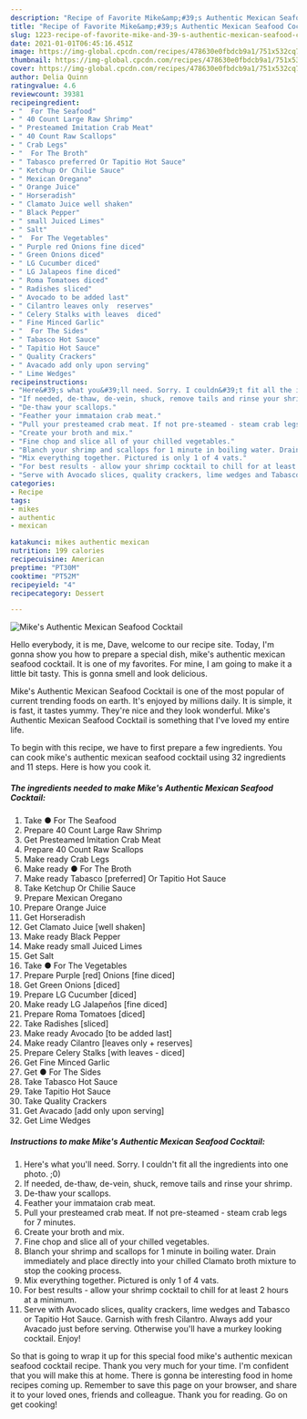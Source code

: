```yaml
---
description: "Recipe of Favorite Mike&amp;#39;s Authentic Mexican Seafood Cocktail"
title: "Recipe of Favorite Mike&amp;#39;s Authentic Mexican Seafood Cocktail"
slug: 1223-recipe-of-favorite-mike-and-39-s-authentic-mexican-seafood-cocktail
date: 2021-01-01T06:45:16.451Z
image: https://img-global.cpcdn.com/recipes/478630e0fbdcb9a1/751x532cq70/mikes-authentic-mexican-seafood-cocktail-recipe-main-photo.jpg
thumbnail: https://img-global.cpcdn.com/recipes/478630e0fbdcb9a1/751x532cq70/mikes-authentic-mexican-seafood-cocktail-recipe-main-photo.jpg
cover: https://img-global.cpcdn.com/recipes/478630e0fbdcb9a1/751x532cq70/mikes-authentic-mexican-seafood-cocktail-recipe-main-photo.jpg
author: Delia Quinn
ratingvalue: 4.6
reviewcount: 39381
recipeingredient:
- "  For The Seafood"
- " 40 Count Large Raw Shrimp"
- " Presteamed Imitation Crab Meat"
- " 40 Count Raw Scallops"
- " Crab Legs"
- "  For The Broth"
- " Tabasco preferred Or Tapitio Hot Sauce"
- " Ketchup Or Chilie Sauce"
- " Mexican Oregano"
- " Orange Juice"
- " Horseradish"
- " Clamato Juice well shaken"
- " Black Pepper"
- " small Juiced Limes"
- " Salt"
- "  For The Vegetables"
- " Purple red Onions fine diced"
- " Green Onions diced"
- " LG Cucumber diced"
- " LG Jalapeos fine diced"
- " Roma Tomatoes diced"
- " Radishes sliced"
- " Avocado to be added last"
- " Cilantro leaves only  reserves"
- " Celery Stalks with leaves  diced"
- " Fine Minced Garlic"
- "  For The Sides"
- " Tabasco Hot Sauce"
- " Tapitio Hot Sauce"
- " Quality Crackers"
- " Avacado add only upon serving"
- " Lime Wedges"
recipeinstructions:
- "Here&#39;s what you&#39;ll need. Sorry. I couldn&#39;t fit all the ingredients into one photo. ;0)"
- "If needed, de-thaw, de-vein, shuck, remove tails and rinse your shrimp."
- "De-thaw your scallops."
- "Feather your immataion crab meat."
- "Pull your presteamed crab meat. If not pre-steamed - steam crab legs for 7 minutes."
- "Create your broth and mix."
- "Fine chop and slice all of your chilled vegetables."
- "Blanch your shrimp and scallops for 1 minute in boiling water. Drain immediately and place directly into your chilled Clamato broth mixture to stop the cooking process."
- "Mix everything together. Pictured is only 1 of 4 vats."
- "For best results - allow your shrimp cocktail to chill for at least 2 hours at a minimum."
- "Serve with Avocado slices, quality crackers, lime wedges and Tabasco or Tapitio Hot Sauce. Garnish with fresh Cilantro. Always add your Avacado just before serving. Otherwise you&#39;ll have a murkey looking cocktail. Enjoy!"
categories:
- Recipe
tags:
- mikes
- authentic
- mexican

katakunci: mikes authentic mexican 
nutrition: 199 calories
recipecuisine: American
preptime: "PT30M"
cooktime: "PT52M"
recipeyield: "4"
recipecategory: Dessert

---
```



![Mike&#39;s Authentic Mexican Seafood Cocktail](https://img-global.cpcdn.com/recipes/478630e0fbdcb9a1/751x532cq70/mikes-authentic-mexican-seafood-cocktail-recipe-main-photo.jpg)

Hello everybody, it is me, Dave, welcome to our recipe site. Today, I'm gonna show you how to prepare a special dish, mike&#39;s authentic mexican seafood cocktail. It is one of my favorites. For mine, I am going to make it a little bit tasty. This is gonna smell and look delicious.



Mike&#39;s Authentic Mexican Seafood Cocktail is one of the most popular of current trending foods on earth. It's enjoyed by millions daily. It is simple, it is fast, it tastes yummy. They're nice and they look wonderful. Mike&#39;s Authentic Mexican Seafood Cocktail is something that I've loved my entire life.


To begin with this recipe, we have to first prepare a few ingredients. You can cook mike&#39;s authentic mexican seafood cocktail using 32 ingredients and 11 steps. Here is how you cook it.

<!--inarticleads1-->

##### The ingredients needed to make Mike&#39;s Authentic Mexican Seafood Cocktail:

1. Take  ● For The Seafood
1. Prepare  40 Count Large Raw Shrimp
1. Get  Presteamed Imitation Crab Meat
1. Prepare  40 Count Raw Scallops
1. Make ready  Crab Legs
1. Make ready  ● For The Broth
1. Make ready  Tabasco [preferred] Or Tapitio Hot Sauce
1. Take  Ketchup Or Chilie Sauce
1. Prepare  Mexican Oregano
1. Prepare  Orange Juice
1. Get  Horseradish
1. Get  Clamato Juice [well shaken]
1. Make ready  Black Pepper
1. Make ready  small Juiced Limes
1. Get  Salt
1. Take  ● For The Vegetables
1. Prepare  Purple [red] Onions [fine diced]
1. Get  Green Onions [diced]
1. Prepare  LG Cucumber [diced]
1. Make ready  LG Jalapeños [fine diced]
1. Prepare  Roma Tomatoes [diced]
1. Take  Radishes [sliced]
1. Make ready  Avocado [to be added last]
1. Make ready  Cilantro [leaves only + reserves]
1. Prepare  Celery Stalks [with leaves - diced]
1. Get  Fine Minced Garlic
1. Get  ● For The Sides
1. Take  Tabasco Hot Sauce
1. Take  Tapitio Hot Sauce
1. Take  Quality Crackers
1. Get  Avacado [add only upon serving]
1. Get  Lime Wedges




<!--inarticleads2-->

##### Instructions to make Mike&#39;s Authentic Mexican Seafood Cocktail:

1. Here&#39;s what you&#39;ll need. Sorry. I couldn&#39;t fit all the ingredients into one photo. ;0)
1. If needed, de-thaw, de-vein, shuck, remove tails and rinse your shrimp.
1. De-thaw your scallops.
1. Feather your immataion crab meat.
1. Pull your presteamed crab meat. If not pre-steamed - steam crab legs for 7 minutes.
1. Create your broth and mix.
1. Fine chop and slice all of your chilled vegetables.
1. Blanch your shrimp and scallops for 1 minute in boiling water. Drain immediately and place directly into your chilled Clamato broth mixture to stop the cooking process.
1. Mix everything together. Pictured is only 1 of 4 vats.
1. For best results - allow your shrimp cocktail to chill for at least 2 hours at a minimum.
1. Serve with Avocado slices, quality crackers, lime wedges and Tabasco or Tapitio Hot Sauce. Garnish with fresh Cilantro. Always add your Avacado just before serving. Otherwise you&#39;ll have a murkey looking cocktail. Enjoy!




So that is going to wrap it up for this special food mike&#39;s authentic mexican seafood cocktail recipe. Thank you very much for your time. I'm confident that you will make this at home. There is gonna be interesting food in home recipes coming up. Remember to save this page on your browser, and share it to your loved ones, friends and colleague. Thank you for reading. Go on get cooking!
